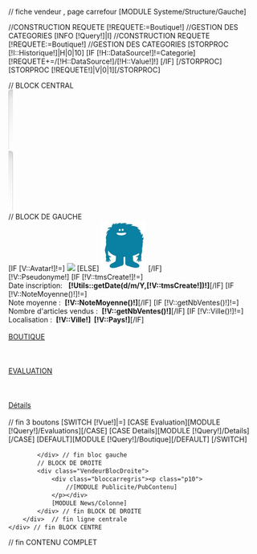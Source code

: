 // fiche vendeur , page carrefour
[MODULE Systeme/Structure/Gauche]
<!--- contenu central -->
//CONSTRUCTION REQUETE
[!REQUETE:=Boutique!]
//GESTION DES CATEGORIES
[INFO [!Query!]|I]
//CONSTRUCTION REQUETE
[!REQUETE:=Boutique!]
//GESTION DES CATEGORIES
[STORPROC [!I::Historique!]|H|0|10]
	[IF [!H::DataSource!]!=Categorie]
		[!REQUETE+=/[!H::DataSource!]/[!H::Value!]!]
	[/IF]
[/STORPROC]
[STORPROC [!REQUETE!]|V|0|1][/STORPROC]
<div class="centre">
	// BLOCK CENTRAL
	<div class="ContenuPages">
		<div class="ligneCotePageG"><img src="/Skins/gamesavenue/Images/block_debut_ref.jpg"></div>
		<div class="ligneCotePageD"><img src="/Skins/gamesavenue/Images/block_fin_ref.jpg"></div>
		<div class="lignePageCentre" > 
			// BLOCK DE GAUCHE
			<div class="VendeurBlocGauche">
				<div class="BlockVendeur">
					<div class="blocVendeurImage">
						[IF [V::Avatar!]!=]
							<a href="/[!V::Avatar!].limit.1000x1000.jpg" title="[!V::Nom!]" class="mb"  rel="width:400,height:300"><img src="/[!V:Avatar!]" class="blocVendeurImage"></a>
						[ELSE]
							<img src="/Skins/gamesavenue/Images/defaut_avatar.jpg" class="blocVendeurImage"/>
						[/IF]
					</div>
					<div class="blocVendeurDescription">
						<span class="blocVendeurTitre" >
							[!V::Pseudonyme!]
						</span>
						<span class="blocVendeurtexte">
							[IF [!V::tmsCreate!]!=]<br/>Date inscription: &nbsp;&nbsp;<strong>[!Utils::getDate(d/m/Y,[!V::tmsCreate!])!]</strong>[/IF]
							[IF [!V::NoteMoyenne()!]!=]<br/>Note moyenne :&nbsp;&nbsp;<strong>[!V::NoteMoyenne()!]</strong>[/IF]
							[IF [!V::getNbVentes()!]!=]<br/>Nombre d'articles vendus :&nbsp;&nbsp;<strong>[!V::getNbVentes()!]</strong>[/IF]
							[IF [!V::Ville()!]!=]<br/>Localisation :&nbsp;&nbsp;<strong>[!V::Ville!]&nbsp;&nbsp;[!V::Pays!]</strong>[/IF]
						</span>
					</div>
				</div>
				<div class="BoutonsVendeur" >
					<div class="Bouton3colonnesVendeur">
						<b class="coinFinGrisbordertop">
							<b class="coinFinGris1">&nbsp;</b>
							<b class="coinFinGris2">&nbsp;</b>
							<b class="coinFinGris3">&nbsp;</b>
							<b class="coinFinGris4">&nbsp;</b>
						</b>
						<div class="coinFinGriscontent aumilieu btndessinescurrent">
							<a class="[IF [!Vue!]!=]btndessines[ELSE]btndessinescurrent blocambiance_color[/IF]"  href="/[!Lien!]">BOUTIQUE</a></div>
						<b class="coinFinGrisborderbottom">
							<b class="coinFinGris4">&nbsp;</b>
							<b class="coinFinGris3">&nbsp;</b><b class="coinFinGris2">&nbsp;</b><b class="coinFinGris1">&nbsp;</b>
						</b>
					</div>
					<div class="InterBoutonVendeur">&nbsp;</div>
					<div class="Bouton3colonnesVendeur">
						<b class="coinFinGrisbordertop">
							<b class="coinFinGris1">&nbsp;</b>
							<b class="coinFinGris2">&nbsp;</b>
							<b class="coinFinGris3">&nbsp;</b>
							<b class="coinFinGris4">&nbsp;</b>
						</b>
						<div class="coinFinGriscontent aumilieu">
							<a class="[IF [!Vue!]!=Evaluation]btndessines[ELSE]btndessinescurrent blocambiance_color[/IF]"  href="/[!Lien!]?Vue=Evaluation">
								EVALUATION
							</a>
						</div>
						<b class="coinFinGrisborderbottom">
							<b class="coinFinGris4">&nbsp;</b>
							<b class="coinFinGris3">&nbsp;</b><b class="coinFinGris2">&nbsp;</b><b class="coinFinGris1">&nbsp;</b>
						</b>
					</div>
					<div class="InterBoutonVendeur">&nbsp;</div>
					<div class="Bouton3colonnesVendeur">
						<b class="coinFinGrisbordertop">
							<b class="coinFinGris1">&nbsp;</b>
							<b class="coinFinGris2">&nbsp;</b>
							<b class="coinFinGris3">&nbsp;</b>
							<b class="coinFinGris4">&nbsp;</b>
						</b>
						<div class="coinFinGriscontent aumilieu">
							<a class="[IF [!Vue!]!=Details]btndessines[ELSE]btndessinescurrent blocambiance_color[/IF]"  href="/[!Lien!]?Vue=Details">Détails</a></div>
						<b class="coinFinGrisborderbottom">
							<b class="coinFinGris4">&nbsp;</b>
							<b class="coinFinGris3">&nbsp;</b><b class="coinFinGris2">&nbsp;</b><b class="coinFinGris1">&nbsp;</b>
						</b>
					</div>
				</div> // fin 3 boutons
				[SWITCH [!Vue!]|=]
					[CASE Evaluation][MODULE [!Query!]/Evaluations][/CASE]
					[CASE Details][MODULE [!Query!]/Details][/CASE]
					[DEFAULT][MODULE [!Query!]/Boutique][/DEFAULT]
				[/SWITCH]
				
			</div> // fin bloc gauche
			// BLOCK DE DROITE
			<div class="VendeurBlocDroite">
				<div class="bloccarregris"><p class="p10">
					//[MODULE Publicite/PubContenu]
				</p></div>
				[MODULE News/Colonne]			
			</div> // fin BLOCK DE DROITE
		</div>  // fin ligne centrale
	</div> // fin BLOCK CENTRE
</div>    // fin CONTENU COMPLET

